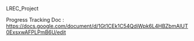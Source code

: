 LREC_Project

Progress Tracking Doc : https://docs.google.com/document/d/1Gt1CEk1C54QdiWpk6L4HBZbmAlUT0ExsxwAFPLPmB6U/edit
